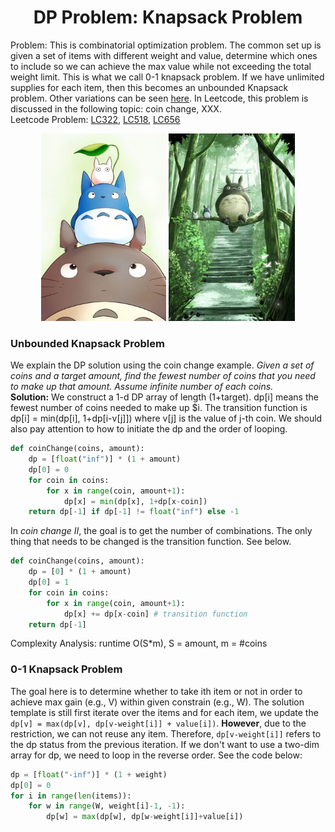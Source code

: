 # <center>DP Problem: Knapsack Problem</center>

Problem: This is combinatorial optimization problem. The common set up is given a set of items with different weight and value, determine which ones to include so we can achieve the max value while not exceeding the total weight limit. This is what we call 0-1 knapsack problem. If we have unlimited supplies for each item, then this becomes an unbounded Knapsack problem. Other variations can be seen [here](https://blog.csdn.net/m0_37809890/article/details/83153974). In Leetcode, this problem is discussed in the following topic: coin change, XXX.  
Leetcode Problem: [LC322](https://leetcode.com/problems/coin-change/), [LC518](https://leetcode.com/problems/coin-change-2/), [LC656](https://leetcode.com/problems/coin-path/)

<p align='center'>
    <img src="../fig/totoro06.jpg" height=300 width=200>
    <img src="../fig/totoro02.jpg" height=300>
</p>


### Unbounded Knapsack Problem   

We explain the DP solution using the coin change example. _Given a set of coins and a target amount, find the fewest number of coins that you need to make up that amount. Assume infinite number of each coins._  
__Solution:__ We construct a 1-d DP array of length (1+target). dp[i] means the fewest number of coins needed to make up $i. The transition function is dp[i] = min(dp[i], 1+dp[i-v[j]]) where v[j] is the value of j-th coin. We should also pay attention to how to initiate the dp and the order of looping.  
```python
def coinChange(coins, amount):
    dp = [float("inf")] * (1 + amount)
    dp[0] = 0
    for coin in coins:
        for x in range(coin, amount+1):
            dp[x] = min(dp[x], 1+dp[x-coin])
    return dp[-1] if dp[-1] != float("inf") else -1
```
In _coin change II_, the goal is to get the number of combinations. The only thing that needs to be changed is the transition function. See below.
```python
def coinChange(coins, amount):
    dp = [0] * (1 + amount)
    dp[0] = 1
    for coin in coins:
        for x in range(coin, amount+1):
            dp[x] += dp[x-coin] # transition function
    return dp[-1]
```
Complexity Analysis: runtime O(S*m), S = amount, m = #coins
### 0-1 Knapsack Problem

The goal here is to determine whether to take ith item or not in order to achieve max gain (e.g., V) within given constrain (e.g., W). The solution template is still first iterate over the items and for each item, we update the `dp[v] = max(dp[v], dp[v-weight[i]] + value[i])`. __However__, due to the restriction, we can not reuse any item. Therefore, `dp[v-weight[i]]` refers to the dp status from the previous iteration. If we don't want to use a two-dim array for dp, we need to loop in the reverse order. See the code below:
```python
dp = [float("-inf")] * (1 + weight)
dp[0] = 0
for i in range(len(items)):
    for w in range(W, weight[i]-1, -1):
        dp[w] = max(dp[w], dp[w-weight[i]]+value[i])
```

